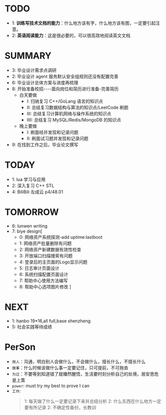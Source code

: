 # TODO

- 1: **训练写技术文档的能力**：什么地方该有字，什么地方该有图，一定要引起注意。
- 2: **英语阅读能力**：这是很必要的，可以很高效地阅读英文文档

# SUMMARY

- 3: 毕业设计需求点调研
- 2: 毕业设计 agent 服务默认安全组规则还没有配置完善
- 6: 毕业设计总体方案与进度再梳理
- 8: 开始准备校招----面向岗位和简历进行准备-完善简历
  - 白天要做
    - I: 归纳复习 C++/GoLang 语言的知识点
    - II: 总结复习数据结构与算法的知识点/LeetCode 刷题
    - III: 总结复习计算机网络与操作系统的知识点
    - IIII: 总结复习 MySQL/Redis/MongoDB 的知识点
  - 晚上要做
    - I: 刷面经并发现和记录问题
    - II: 刷面试习题并发现和记录问题
- 9: 在找到工作之后，毕业论文撰写

# TODAY

- 1: lua 学习与应用
- 2: 深入复习 C++ STL
- 4: BiliBili 左成云 p4/48.01

# TOMORROW
- 6: lunwen writing
- 7: biye design[
    - 0: 网络资产系统探测-add uptime:lastboot
    - 1: 网络资产批量删除有问题
    - 2: 网络资产新建数据有效性检查
    - 3: 开放端口扫描搜索有问题
    - 4: 登录后的主页面的Logo显示问题
    - 5: 日志审计页面设计
    - 6: 系统扫描配置页面设计
    - 7: 帮助中心使用方法编写
    - 8: 帮助中心选项图片修改
    ]

# NEXT

- 1: hanbo 19*16,all full,base shenzheng
- 5: 社会实践等待成绩



















































































































































# PerSon

- `用人`：沟通，明白别人会做什么，不会做什么，擅长什么，不擅长什么
- `做事`：什么时候该做什么事一定要记住，只可提前，不可拖沓
- `为过`：不要等到知道错了就幡然醒悟，生活要时刻分析自己的处境，居安思危是上策
- `power`: must try my best to prove I can
- `工作`:
  > 1: 每天做了什么一定要记录下来并总结分析 2: 什么东西在什么地方一定要有所记录
  > 2: 不确定性备份，长教训
